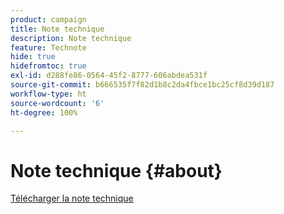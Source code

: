 ```yaml
---
product: campaign
title: Note technique
description: Note technique
feature: Technote
hide: true
hidefromtoc: true
exl-id: d288fe86-0564-45f2-8777-606abdea531f
source-git-commit: b666535f7f82d1b8c2da4fbce1bc25cf8d39d187
workflow-type: ht
source-wordcount: '6'
ht-degree: 100%

---
```


# Note technique {#about}



[Télécharger la note technique](guidelines.pdf)
